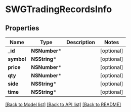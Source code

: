 # SWGTradingRecordsInfo

## Properties
Name | Type | Description | Notes
------------ | ------------- | ------------- | -------------
**_id** | **NSNumber*** |  | [optional] 
**symbol** | **NSString*** |  | [optional] 
**price** | **NSNumber*** |  | [optional] 
**qty** | **NSNumber*** |  | [optional] 
**side** | **NSString*** |  | [optional] 
**time** | **NSString*** |  | [optional] 

[[Back to Model list]](../README.md#documentation-for-models) [[Back to API list]](../README.md#documentation-for-api-endpoints) [[Back to README]](../README.md)


